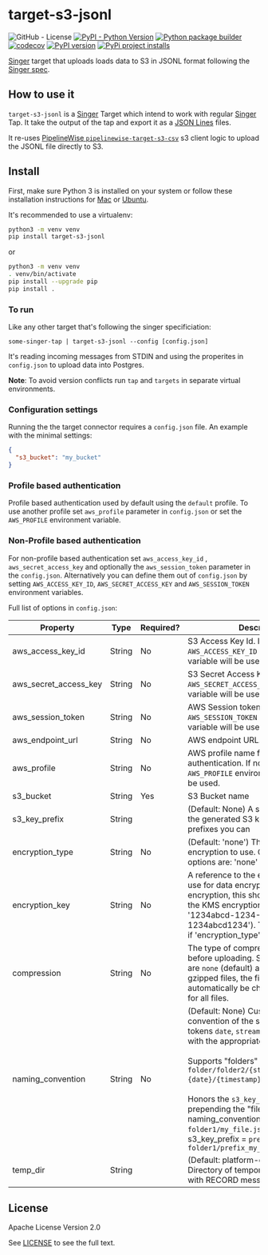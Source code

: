 # target-s3-jsonl

<!-- [![License: Apache2](https://img.shields.io/badge/License-Apache2-blue.svg)](https://opensource.org/licenses/Apache-2.0) -->
<!-- ![PyPI - License](https://img.shields.io/pypi/l/target-s3-jsonl) -->
![GitHub - License](https://img.shields.io/github/license/ome9ax/target-s3-jsonl)
[![PyPI - Python Version](https://img.shields.io/pypi/pyversions/target-s3-jsonl.svg)](https://pypi.org/project/target-s3-jsonl/)
[![Python package builder](https://github.com/ome9ax/target-s3-jsonl/workflows/Python%20package/badge.svg)](https://github.com/ome9ax/target-s3-jsonl)
[![codecov](https://codecov.io/gh/ome9ax/target-s3-jsonl/branch/main/graph/badge.svg?token=KV0cn4jKs2)](https://codecov.io/gh/ome9ax/target-s3-jsonl)
[![PyPI version](https://badge.fury.io/py/target-s3-jsonl.svg)](https://badge.fury.io/py/target-s3-jsonl)
[![PyPi project installs](https://img.shields.io/pypi/dm/target-s3-jsonl.svg?maxAge=2592000&label=installs&color=%2327B1FF)](https://pypi.org/project/target-s3-jsonl)
<!-- [![PyPi project version](https://img.shields.io/pypi/v/target-s3-jsonl.svg)](https://pypi.org/project/target-s3-jsonl) -->

[Singer](https://www.singer.io/) target that uploads loads data to S3 in JSONL format
following the [Singer spec](https://github.com/singer-io/getting-started/blob/master/docs/SPEC.md).

## How to use it

`target-s3-jsonl` is a [Singer](https://singer.io) Target which intend to work with regular [Singer](https://singer.io) Tap. It take the output of the tap and export it as a [JSON Lines](http://jsonlines.org/) files.

It re-uses [PipelineWise `pipelinewise-target-s3-csv`](https://transferwise.github.io/pipelinewise) s3 client logic to upload the JSONL file directly to S3.

## Install

First, make sure Python 3 is installed on your system or follow these
installation instructions for [Mac](http://docs.python-guide.org/en/latest/starting/install3/osx/) or
[Ubuntu](https://www.digitalocean.com/community/tutorials/how-to-install-python-3-and-set-up-a-local-programming-environment-on-ubuntu-16-04).

It's recommended to use a virtualenv:

```bash
python3 -m venv venv
pip install target-s3-jsonl
```

or

```bash
python3 -m venv venv
. venv/bin/activate
pip install --upgrade pip
pip install .
```

### To run

Like any other target that's following the singer specificiation:

`some-singer-tap | target-s3-jsonl --config [config.json]`

It's reading incoming messages from STDIN and using the properites in `config.json` to upload data into Postgres.

**Note**: To avoid version conflicts run `tap` and `targets` in separate virtual environments.

### Configuration settings

Running the the target connector requires a `config.json` file. An example with the minimal settings:

   ```json
   {
     "s3_bucket": "my_bucket"
   }
   ```

### Profile based authentication

Profile based authentication used by default using the `default` profile. To use another profile set `aws_profile` parameter in `config.json` or set the `AWS_PROFILE` environment variable.

### Non-Profile based authentication

For non-profile based authentication set `aws_access_key_id` , `aws_secret_access_key` and optionally the `aws_session_token` parameter in the `config.json`. Alternatively you can define them out of `config.json` by setting `AWS_ACCESS_KEY_ID`, `AWS_SECRET_ACCESS_KEY` and `AWS_SESSION_TOKEN` environment variables.


Full list of options in `config.json`:

| Property                            | Type    | Required?  | Description                                                   |
|-------------------------------------|---------|------------|---------------------------------------------------------------|
| aws_access_key_id                   | String  | No         | S3 Access Key Id. If not provided, `AWS_ACCESS_KEY_ID` environment variable will be used. |
| aws_secret_access_key               | String  | No         | S3 Secret Access Key. If not provided, `AWS_SECRET_ACCESS_KEY` environment variable will be used. |
| aws_session_token                   | String  | No         | AWS Session token. If not provided, `AWS_SESSION_TOKEN` environment variable will be used. |
| aws_endpoint_url                    | String  | No         | AWS endpoint URL. |
| aws_profile                         | String  | No         | AWS profile name for profile based authentication. If not provided, `AWS_PROFILE` environment variable will be used. |
| s3_bucket                           | String  | Yes        | S3 Bucket name                                                |
| s3_key_prefix                       | String  |            | (Default: None) A static prefix before the generated S3 key names. Using prefixes you can 
| encryption_type                     | String  | No         | (Default: 'none') The type of encryption to use. Current supported options are: 'none' and 'KMS'. |
| encryption_key                      | String  | No         | A reference to the encryption key to use for data encryption. For KMS encryption, this should be the name of the KMS encryption key ID (e.g. '1234abcd-1234-1234-1234-1234abcd1234'). This field is ignored if 'encryption_type' is none or blank. |
| compression                         | String  | No         | The type of compression to apply before uploading. Supported options are `none` (default) and `gzip`. For gzipped files, the file extension will automatically be changed to `.jsonl.gz` for all files. |
| naming_convention                   | String  | No         | (Default: None) Custom naming convention of the s3 key. Replaces tokens `date`, `stream`, and `timestamp` with the appropriate values. <br><br>Supports "folders" in s3 keys e.g. `folder/folder2/{stream}/export_date={date}/{timestamp}.jsonl`. <br><br>Honors the `s3_key_prefix`,  if set, by prepending the "filename". E.g. naming_convention = `folder1/my_file.jsonl` and s3_key_prefix = `prefix_` results in `folder1/prefix_my_file.jsonl` |
| temp_dir                            | String  |            | (Default: platform-dependent) Directory of temporary JSONL files with RECORD messages. |

## License

Apache License Version 2.0

See [LICENSE](LICENSE) to see the full text.
